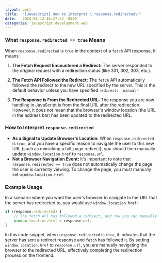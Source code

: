```yaml
---
layout: post
title:  "[JavaScript] How to Interpret \'response.redirected\'"
date:   2024-01-13 16:27:42 -0500
categories: javascript development web
---
```

### What `response.redirected == true` Means

When `response.redirected` is `true` in the context of a `fetch` API response, it means:

1. **The Fetch Request Encountered a Redirect:** The server responded to the original request with a redirection status (like 301, 302, 303, etc.).

2. **The Fetch API Followed the Redirect:** The `fetch` API automatically followed the redirect to the new URL specified by the server. This is the default behavior unless you have specified `redirect: 'manual'`.

3. **The Response is From the Redirected URL:** The response you are now handling in JavaScript is from the final URL after the redirection. However, it does not mean that the browser's window location (the URL in the address bar) has been updated to the redirected URL.

### How to Interpret `response.redirected`

- **As a Signal to Update Browser's Location:** When `response.redirected` is `true`, and you have a specific reason to navigate the user to this new URL (such as mimicking a full-page redirect), you should then manually update `window.location.href` to `response.url`.
- **Not a Browser Navigation Event:** It's important to note that `response.redirected == true` does not automatically change the page the user is currently viewing. To change the page, you must manually set `window.location.href`.

### Example Usage

In a scenario where you want the user's browser to navigate to the URL that the server has redirected to, you would use `window.location.href`:

```javascript
if (response.redirected) {
    // The fetch API has followed a redirect, and now you can manually navigate the browser to that URL
    window.location.href = response.url;
}
```

In this code snippet, when `response.redirected` is `true`, it indicates that the server has sent a redirect response and `fetch` has followed it. By setting `window.location.href` to `response.url`, you are manually navigating the browser to the redirected URL, effectively completing the redirection process on the frontend.
